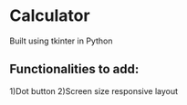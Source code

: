 # Calculator 
Built using tkinter in Python

## Functionalities to add:
  1)Dot button 
  2)Screen size responsive layout
